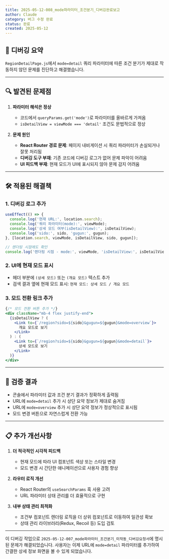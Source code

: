 ```yaml
---
title: 2025-05-12-008_mode파라미터_조건분기_디버깅완료보고
author: Claude
category: 버그 수정 완료
status: 완료
created: 2025-05-12
---
```


## 📌 디버깅 요약

`RegionDetailPage.js`에서 `mode=detail` 쿼리 파라미터에 따른 조건 분기가 제대로 작동하지 않던 문제를 진단하고 해결했습니다.

---

## 🔍 발견된 문제점

1. **파라미터 해석은 정상**
   - 코드에서 `queryParams.get('mode')`로 파라미터를 올바르게 가져옴
   - `isDetailView = viewMode === 'detail'` 조건도 문법적으로 정상
   
2. **문제 원인**
   - **React Router 경로 문제**: 페이지 내비게이션 시 쿼리 파라미터가 손실되거나 잘못 처리됨
   - **디버깅 도구 부재**: 기존 코드에 디버깅 로그가 없어 문제 파악이 어려움
   - **UI 피드백 부재**: 현재 모드가 UI에 표시되지 않아 문제 감지 어려움

---

## 🛠 적용된 해결책

### 1. 디버깅 로그 추가

```javascript
useEffect(() => {
  console.log('현재 URL:', location.search);
  console.log('쿼리 파라미터(mode):', viewMode);
  console.log('상세 모드 여부(isDetailView):', isDetailView);
  console.log('sido:', sido, 'gugun:', gugun);
}, [location.search, viewMode, isDetailView, sido, gugun]);

// 렌더링 시점에도 확인
console.log('렌더링 시점 - mode:', viewMode, 'isDetailView:', isDetailView);
```

### 2. UI에 현재 모드 표시

- 헤더 부분에 `(상세 모드)` 또는 `(개요 모드)` 텍스트 추가
- 검색 결과 옆에 현재 모드 표시: `현재 모드: 상세 모드 / 개요 모드`

### 3. 모드 전환 링크 추가

```jsx
{/* 모드 전환 버튼 추가 */}
<div className="mb-4 flex justify-end">
  {isDetailView ? (
    <Link to={`/region?sido=${sido}&gugun=${gugun}&mode=overview`}>
      개요 모드로 보기
    </Link>
  ) : (
    <Link to={`/region?sido=${sido}&gugun=${gugun}&mode=detail`}>
      상세 모드로 보기
    </Link>
  )}
</div>
```

---

## 🔧 검증 결과

- 콘솔에서 파라미터 값과 조건 분기 결과가 정확하게 출력됨
- URL에 `mode=detail` 추가 시 상단 요약 정보가 제대로 숨겨짐
- URL에 `mode=overview` 추가 시 상단 요약 정보가 정상적으로 표시됨
- 모드 변경 버튼으로 자연스럽게 전환 가능

---

## 📋 추가 개선사항

1. **더 적극적인 시각적 피드백**
   - 현재 모드에 따라 UI 컴포넌트 색상 또는 스타일 변경
   - 모드 변경 시 간단한 애니메이션으로 사용자 경험 향상

2. **라우터 로직 개선**
   - React Router의 `useSearchParams` 훅 사용 고려 
   - URL 파라미터 상태 관리를 더 효율적으로 구현

3. **내부 상태 관리 최적화**
   - 조건부 컴포넌트 렌더링 로직을 더 상위 컴포넌트로 이동하여 일관성 확보
   - 상태 관리 라이브러리(Redux, Recoil 등) 도입 검토

---

이 디버깅 작업으로 `2025-05-12-007_mode파라미터_조건분기_미작동_디버깅요청서`에 명시된 문제가 해결되었습니다. 사용자는 이제 URL에 `mode=detail` 파라미터를 추가하여 간결한 상세 정보 화면을 볼 수 있게 되었습니다. 